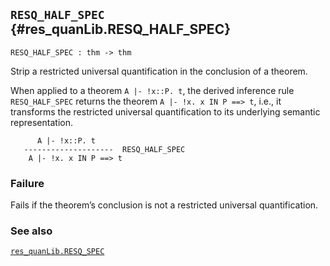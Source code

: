 ## `RESQ_HALF_SPEC` {#res_quanLib.RESQ_HALF_SPEC}


```
RESQ_HALF_SPEC : thm -> thm
```



Strip a restricted universal quantification in the conclusion of a theorem.


When applied to a theorem `A |- !x::P. t`, the derived inference rule
`RESQ_HALF_SPEC` returns the theorem `A |- !x. x IN P ==> t`, i.e., it
transforms the restricted universal quantification to its underlying
semantic representation.
    
          A |- !x::P. t
       --------------------  RESQ_HALF_SPEC
        A |- !x. x IN P ==> t
    

### Failure

Fails if the theorem’s conclusion is not a restricted universal quantification.

### See also

[`res_quanLib.RESQ_SPEC`](#res_quanLib.RESQ_SPEC)

